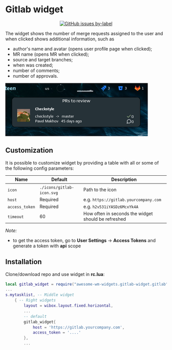 # Gitlab widget

<p align="center">
  <a href="https://github.com/streetturtle/awesome-wm-widgets/labels/gitlab" target="_blank"><img alt="GitHub issues by-label" src="https://img.shields.io/github/issues/streetturtle/awesome-wm-widgets/gitlab"></a>
</p>

The widget shows the number of merge requests assigned to the user and when clicked shows additional information, such as 
 - author's name and avatar (opens user profile page when clicked);
 - MR name (opens MR when clicked);
 - source and target branches;
 - when was created;
 - number of comments;
 - number of approvals.

![screenshot](./screenshot.png)

## Customization

It is possible to customize widget by providing a table with all or some of the following config parameters:

| Name           | Default                   | Description                                         |
|----------------|---------------------------|-----------------------------------------------------|
| `icon`         | `./icons/gitlab-icon.svg` | Path to the icon                                    |
| `host`         | Required                  | e.g. `https://gitlab.yourcompany.com`               |
| `access_token` | Required                  | e.g. `h2v531iYASDz6McxYk4A`                         |
| `timeout`      | 60                        | How often in seconds the widget should be refreshed |

_Note:_
 - to get the access token, go to **User Settings** -> **Access Tokens** and generate a token with **api** scope

## Installation

Clone/download repo and use widget in **rc.lua**:

```lua
local gitlab_widget = require("awesome-wm-widgets.gitlab-widget.gitlab")
...
s.mytasklist, -- Middle widget
	{ -- Right widgets
    	layout = wibox.layout.fixed.horizontal,
		...
		-- default
        gitlab_widget{
            host = 'https://gitlab.yourcompany.com',
            access_token = '....'
        },
		...
```
